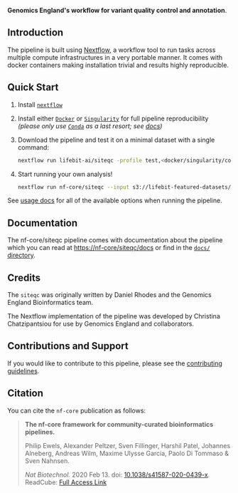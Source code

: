 **Genomics England's workflow for variant quality control and annotation**.

## Introduction

The pipeline is built using [Nextflow](https://www.nextflow.io), a workflow tool to run tasks across multiple compute infrastructures in a very portable manner. It comes with docker containers making installation trivial and results highly reproducible.

## Quick Start

1. Install [`nextflow`](https://nf-co.re/usage/installation)

2. Install either [`Docker`](https://docs.docker.com/engine/installation/) or [`Singularity`](https://www.sylabs.io/guides/3.0/user-guide/) for full pipeline reproducibility _(please only use [`Conda`](https://conda.io/miniconda.html) as a last resort; see [docs](https://nf-co.re/usage/configuration#basic-configuration-profiles))_

3. Download the pipeline and test it on a minimal dataset with a single command:

    ```bash
    nextflow run lifebit-ai/siteqc -profile test,<docker/singularity/conda/institute>
    ```

4. Start running your own analysis!

    <!-- TODO nf-core: Update the example "typical command" below used to run the pipeline -->

    ```bash
    nextflow run nf-core/siteqc --input s3://lifebit-featured-datasets/projects/gel/siteqc/input.csv
    ```

See [usage docs](docs/usage.md) for all of the available options when running the pipeline.

## Documentation

The nf-core/siteqc pipeline comes with documentation about the pipeline which you can read at [https://nf-core/siteqc/docs](https://nf-core/siteqc/docs) or find in the [`docs/` directory](docs).

## Credits

The `siteqc` was originally written by Daniel Rhodes and the Genomics England Bioinformatics team.

The Nextflow implementation of the pipeline was developed by Christina Chatzipantsiou for use by Genomics England and collaborators.

## Contributions and Support

If you would like to contribute to this pipeline, please see the [contributing guidelines](.github/CONTRIBUTING.md).

## Citation

<!-- TODO nf-core: Add citation for pipeline after first release. Uncomment lines below and update Zenodo doi. -->
<!-- If you use  nf-core/siteqc for your analysis, please cite it using the following doi: [10.5281/zenodo.XXXXXX](https://doi.org/10.5281/zenodo.XXXXXX) -->

You can cite the `nf-core` publication as follows:

> **The nf-core framework for community-curated bioinformatics pipelines.**
>
> Philip Ewels, Alexander Peltzer, Sven Fillinger, Harshil Patel, Johannes Alneberg, Andreas Wilm, Maxime Ulysse Garcia, Paolo Di Tommaso & Sven Nahnsen.
>
> _Nat Biotechnol._ 2020 Feb 13. doi: [10.1038/s41587-020-0439-x](https://dx.doi.org/10.1038/s41587-020-0439-x).
> ReadCube: [Full Access Link](https://rdcu.be/b1GjZ)
